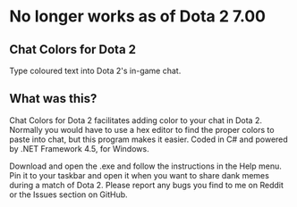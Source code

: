 # No longer works as of Dota 2 7.00

## Chat Colors for Dota 2
Type coloured text into Dota 2's in-game chat.

## What was this?

Chat Colors for Dota 2 facilitates adding color to your chat in Dota 2. Normally you would have to use a hex editor to find the proper colors to paste into chat, but this program makes it easier. Coded in C# and powered by .NET Framework 4.5, for Windows.

Download and open the .exe and follow the instructions in the Help menu. Pin it to your taskbar and open it when you want to share dank memes during a match of Dota 2. Please report any bugs you find to me on Reddit or the Issues section on GitHub.
